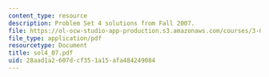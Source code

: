 ```yaml
---
content_type: resource
description: Problem Set 4 solutions from Fall 2007.
file: https://ol-ocw-studio-app-production.s3.amazonaws.com/courses/3-032-mechanical-behavior-of-materials-fall-2007/28aad1a2607dcf351a15afa484249084_sol4_07.pdf
file_type: application/pdf
resourcetype: Document
title: sol4_07.pdf
uid: 28aad1a2-607d-cf35-1a15-afa484249084
---
```

